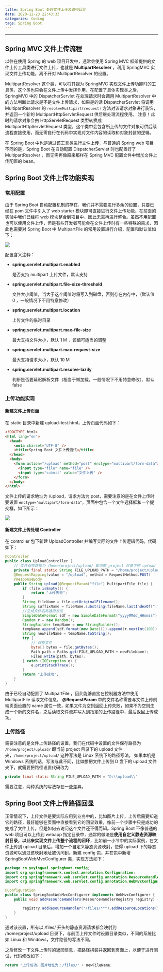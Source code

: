 ```yaml
---
title: Spring Boot 处理文件上传及路径回显
date: 2020-12-23 22:43:33
categories: Coding
tags: Spring Boot
---
```


----

<!--more-->

## Spring MVC 文件上传流程

以往在使用 Spring 的 web 项目开发中，通常会使用 Spring MVC 框架提供的文件上传工具类进行文件上传，也就是 **MultipartResolver** ，利用 SpringMVC 实现文件上传功能，离不开对 MultipartResolver 的设置。

MultipartResolver 这个类，可以将其视为 SpringMVC 实现文件上传功能时的工具类，这个类也只会在文件上传中发挥作用，在配置了具体实现类之后，SpringMVC 中的 DispatcherServlet 在处理请求时会调用 MultipartResolver 中的方法判断此请求是不是文件上传请求，如果是的话 DispatcherServlet 将调用 MultipartResolver 的 `resolveMultipart(request)` 方法对该请求对象进行装饰，并返回一个新的 MultipartHttpServletRequest 供后继处理流程使用。 注意！此时的请求对象会由 HttpServletRequest 类型转换成 MultipartHttpServletRequest 类型，这个类中会包含所上传的文件对象可供后续流程直接使用，而无需自行在代码中实现对文件内容的读取和对象封装的逻辑。

在 Spring Boot 中也是通过该工具类进行文件上传，与普通的 Spring web 项目不同的是，Spring Boot 在自动配置 DispatcherServlet 时也配置好了 MultipartResolver ，而无需再像原来那样在 Spring MVC 配置文件中增加文件上传配置的 bean。



## Spring Boot 文件上传功能实现

### 常用配置

由于 Spring Boot 自动配置机制的存在，我们并不需要进行多余的设置，只要已经在 pom 文件中引入了 web starter 模块即可直接进行文件上传功能，在前面的实验中我们已经将 web 模块整合到项目中，因此无需再进行整合。虽然不用配置也可以使用文件上传，但是有些开发者可能会在文件上传时有一些特殊的需求，因此也需要对 Spring Boot 中 MultipartFile 的常用设置进行介绍，配置和默认值如下：

![](http://images.yingwai.top/picgo/20201214121218.png)

配置含义注释：

- **spring.servlet.multipart.enabled**

  是否支持 multipart 上传文件，默认支持

- **spring.servlet.multipart.file-size-threshold**

  文件大小阈值，当大于这个阈值时将写入到磁盘，否则存在内存中，（默认值 0 ，一般情况下不用特意修改）

- **spring.servlet.multipart.location**

  上传文件的临时目录

- **spring.servlet.multipart.max-file-size**

  最大支持文件大小，默认 1 M ，该值可适当的调整

- **spring.servlet.multipart.max-request-size**

  最大支持请求大小，默认 10 M

- **spring.servlet.multipart.resolve-lazily**

  判断是否要延迟解析文件（相当于懒加载，一般情况下不用特意修改），默认 false



### 上传功能实现

#### 新建文件上传页面

在 static 目录中新建 upload-test.html，上传页面代码如下：

```html
<!DOCTYPE html>
<html lang="en">
  <head>
    <meta charset="UTF-8" />
    <title>Spring Boot 文件上传测试</title>
  </head>
  <body>
    <form action="/upload" method="post" enctype="multipart/form-data">
      <input type="file" name="file" />
      <input type="submit" value="文件上传" />
    </form>
  </body>
</html>
```

文件上传的请求地址为 /upload，请求方法为 post，需要注意的是在文件上传时要设置 `enctype="multipart/form-data"`，页面中包含一个文件选择框和一个提交框，如下所示：

![](http://images.yingwai.top/picgo/20201214121310.png)



#### 新建文件上传处理 Controller

在 controller 包下新建 UploadController 并编写实际的文件上传逻辑代码，代码如下：

```java
@Controller
public class UploadController {
    // 文件保存路径为 /home/project/upload/ 即当前 project 目录下的 upload 文件夹
    private final static String FILE_UPLOAD_PATH = "/home/project/upload/";
    @RequestMapping(value = "/upload", method = RequestMethod.POST)
    @ResponseBody
    public String upload(@RequestParam("file") MultipartFile file) {
        if (file.isEmpty()) {
            return "上传失败";
        }
        String fileName = file.getOriginalFilename();
        String suffixName = fileName.substring(fileName.lastIndexOf("."));
        //生成文件名称通用方法
        SimpleDateFormat sdf = new SimpleDateFormat("yyyyMMdd_HHmmss");
        Random r = new Random();
        StringBuilder tempName = new StringBuilder();
        tempName.append(sdf.format(new Date())).append(r.nextInt(100)).append(suffixName);
        String newFileName = tempName.toString();
        try {
            // 保存文件
            byte[] bytes = file.getBytes();
            Path path = Paths.get(FILE_UPLOAD_PATH + newFileName);
            Files.write(path, bytes);
        } catch (IOException e) {
            e.printStackTrace();
        }
        return "上传成功";
    }
}
```

由于已经自动配置了 MultipartFile ，因此能够直接在控制器方法中使用 MultipartFile 读取文件信息， **@RequestParam** 中的文件名称需要与文件上传前端页面设置的 name 属性一致，如果文件为空则返回上传失败，如果不为空则生成一个新的文件名，之后读取文件流并写入到指定的上传路径中，最后返回上传成功。



### 上传路径

需要注意的是文件上传路径的设置，我们在代码中设置的文件保存路径为 `/home/project/upload/` 即当前 project 目录下的 upload 文件夹，`/home/project/upload/` 这种写法是 Linux 系统下的路径写法。 如果本机是 Windows 系统的话，写法与此不同，比如想把文件上传到 D 盘下的 upload 文件夹下，就需要把路径设置代码改为

```java
private final static String FILE_UPLOAD_PATH = "D:\\upload\\"
```

需要注意，两种系统的写法存在一些差异。



## Spring Boot 文件上传路径回显

正常情况下，上传文件是要实际应用到业务中的，比如图片上传，上传后需要知道它的路径，最好能够在页面中直接看到它的回显效果，像前一个步骤中只是成功的完成了文件上传，但是如何去访问这个文件还不得而知。Spring Boot 不像普通的 web 项目可以上传到 webapp 指定目录中，通常的做法是**使用自定义静态资源映射目录，以此来实现文件上传整个流程的闭环**，比如前一小节中的实际案例，在文件上传到 upload 目录后，增加一个自定义静态资源映射，使得 upload 下的静态资源可以通过该映射地址被访问到，新建 config 包，并在包中新增 SpringBootWebMvcConfigurer 类，实现方法如下：

```java
package cn.yuyingwai.springboot.config;
import org.springframework.context.annotation.Configuration;
import org.springframework.web.servlet.config.annotation.ResourceHandlerRegistry;
import org.springframework.web.servlet.config.annotation.WebMvcConfigurer;

@Configuration
public class SpringBootWebMvcConfigurer implements WebMvcConfigurer {
    public void addResourceHandlers(ResourceHandlerRegistry registry) {

        registry.addResourceHandler("/files/**").addResourceLocations("file:/home/project/upload/");
    }
}
```

通过该设置，所有以 /files/ 开头的静态资源请求都会映射到 /home/project/upload 目录下，与前面上传文件时设置目录类似，不同的系统比如 Linux 和 Windows，文件路径的写法不同。

之后修改一下文件上传时的返回信息，把路径拼装并返回到页面上，以便于进行测试，代码修改如下：

```java
return "上传成功，图片地址为：/files/" + newFileName;
```